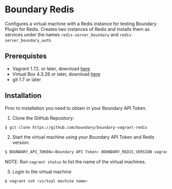 # Boundary Redis

Configures a virtual machine with a Redis instance for testing Boundary Plugin for Redis. Creates two instances of Redis and installs them as services under the names `redis-server_boundary` and `redis-server_boundary_auth`.

## Prerequistes

- Vagrant 1.72. or later, download [here](https://www.vagrantup.com/downloads.html)
- Virtual Box 4.3.26 or later, download [here](https://www.virtualbox.org/wiki/Downloads)
- git 1.7 or later

## Installation

Prior to installation you need to obtain in your Boundary API Token.

1. Clone the GitHub Repository:
```bash
$ git clone https://github.com/boundary/boundary-vagrant-redis
```

2. Start the virtual machine using your Boundary API Token and Redis version:
```bash
$ BOUNDARY_API_TOKEN=<Boundary API Token> BOUNDARY_REDIS_VERSION vagrant up <virtual machine name>
```
NOTE: Run `vagrant status` to list the name of the virtual machines.

3. Login to the virtual machine
```bash
$ vagrant ssh <virtual machine name>
```

